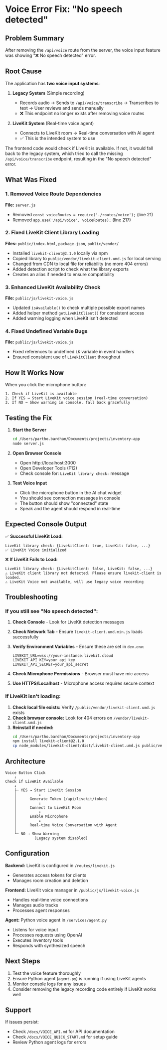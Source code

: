 # Voice Error Fix: "No speech detected"

## Problem Summary

After removing the `/api/voice` route from the server, the voice input feature was showing "❌ No speech detected" error.

## Root Cause

The application has **two voice input systems**:

1. **Legacy System** (Simple recording)
   - Records audio → Sends to `/api/voice/transcribe` → Transcribes to text → User reviews and sends manually
   - ❌ This endpoint no longer exists after removing voice routes

2. **LiveKit System** (Real-time voice agent)
   - Connects to LiveKit room → Real-time conversation with AI agent
   - ✅ This is the intended system to use

The frontend code would check if LiveKit is available. If not, it would fall back to the legacy system, which tried to call the missing `/api/voice/transcribe` endpoint, resulting in the "No speech detected" error.

## What Was Fixed

### 1. Removed Voice Route Dependencies
**File:** `server.js`
- Removed `const voiceRoutes = require('./routes/voice');` (line 21)
- Removed `app.use('/api/voice', voiceRoutes);` (line 217)

### 2. Fixed LiveKit Client Library Loading
**Files:** `public/index.html`, `package.json`, `public/vendor/`
- Installed `livekit-client@2.1.0` locally via npm
- Copied library to `public/vendor/livekit-client.umd.js` for local serving
- Changed from CDN to local file for reliability (no more 404 errors)
- Added detection script to check what the library exports
- Creates an alias if needed to ensure compatibility

### 3. Enhanced LiveKit Availability Check
**File:** `public/js/livekit-voice.js`
- Updated `isAvailable()` to check multiple possible export names
- Added helper method `getLiveKitClient()` for consistent access
- Added warning logging when LiveKit isn't detected

### 4. Fixed Undefined Variable Bugs
**File:** `public/js/livekit-voice.js`
- Fixed references to undefined `LK` variable in event handlers
- Ensured consistent use of `LivekitClient` throughout

## How It Works Now

When you click the microphone button:

```
1. Check if LiveKit is available
2. If YES → Start LiveKit voice session (real-time conversation)
3. If NO → Show warning in console, fall back gracefully
```

## Testing the Fix

1. **Start the Server**
   ```bash
   cd /Users/partho.bardhan/Documents/projects/inventory-app
   node server.js
   ```

2. **Open Browser Console**
   - Open http://localhost:3000
   - Open Developer Tools (F12)
   - Check console for: `LiveKit library check:` message

3. **Test Voice Input**
   - Click the microphone button in the AI chat widget
   - You should see connection messages in console
   - The button should show "connected" state
   - Speak and the agent should respond in real-time

## Expected Console Output

✅ **Successful LiveKit Load:**
```
LiveKit library check: {LivekitClient: true, LiveKit: false, ...}
✅ LiveKit Voice initialized
```

❌ **If LiveKit Fails to Load:**
```
LiveKit library check: {LivekitClient: false, LiveKit: false, ...}
⚠️ LiveKit client library not detected. Please ensure livekit-client is loaded.
⚠️ LiveKit Voice not available, will use legacy voice recording
```

## Troubleshooting

### If you still see "No speech detected":

1. **Check Console** - Look for LiveKit detection messages
2. **Check Network Tab** - Ensure `livekit-client.umd.min.js` loads successfully
3. **Verify Environment Variables** - Ensure these are set in `dev.env`:
   ```env
   LIVEKIT_URL=wss://your-instance.livekit.cloud
   LIVEKIT_API_KEY=your_api_key
   LIVEKIT_API_SECRET=your_api_secret
   ```

4. **Check Microphone Permissions** - Browser must have mic access
5. **Use HTTPS/Localhost** - Microphone access requires secure context

### If LiveKit isn't loading:

1. **Check local file exists:** Verify `/public/vendor/livekit-client.umd.js` exists
2. **Check browser console:** Look for 404 errors on `/vendor/livekit-client.umd.js`
3. **Reinstall if needed:**
   ```bash
   cd /Users/partho.bardhan/Documents/projects/inventory-app
   npm install livekit-client@2.1.0
   cp node_modules/livekit-client/dist/livekit-client.umd.js public/vendor/
   ```

## Architecture

```
Voice Button Click
    ↓
Check if LiveKit Available
    ↓
    ├─ YES → Start LiveKit Session
    │          ↓
    │      Generate Token (/api/livekit/token)
    │          ↓
    │      Connect to LiveKit Room
    │          ↓
    │      Enable Microphone
    │          ↓
    │      Real-time Voice Conversation with Agent
    │
    └─ NO → Show Warning
             (Legacy system disabled)
```

## Configuration

**Backend:** LiveKit is configured in `/routes/livekit.js`
- Generates access tokens for clients
- Manages room creation and deletion

**Frontend:** LiveKit voice manager in `/public/js/livekit-voice.js`
- Handles real-time voice connections
- Manages audio tracks
- Processes agent responses

**Agent:** Python voice agent in `/services/agent.py`
- Listens for voice input
- Processes requests using OpenAI
- Executes inventory tools
- Responds with synthesized speech

## Next Steps

1. Test the voice feature thoroughly
2. Ensure Python agent (`agent.py`) is running if using LiveKit agents
3. Monitor console logs for any issues
4. Consider removing the legacy recording code entirely if LiveKit works well

## Support

If issues persist:
- Check `/docs/VOICE_API.md` for API documentation
- Check `/docs/VOICE_QUICK_START.md` for setup guide
- Review Python agent logs for errors

